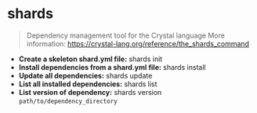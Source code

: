 # shards
> Dependency management tool for the Crystal language
> More information: <https://crystal-lang.org/reference/the_shards_command>
- **Create a skeleton shard.yml file:**
shards init
- **Install dependencies from a shard.yml file:**
shards install
- **Update all dependencies:**
shards update
- **List all installed dependencies:**
shards list
- **List version of dependency:**
shards version `path/to/dependency_directory`
